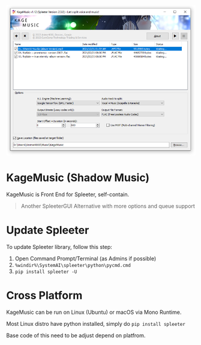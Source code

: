 ![GUI](KoteKeras/Resources/Interface.png)

# KageMusic (Shadow Music)
KageMusic is Front End for Spleeter, self-contain.

> Another SpleeterGUI Alternative with more options and queue support

# Update Spleeter
To update Spleeter library, follow this step:

1. Open Command Prompt/Terminal (as Admins if possible)
2. `%windir%\SystemAI\spleeter\python\pycmd.cmd`
3. `pip install spleeter -U`

# Cross Platform
KageMusic can be run on Linux (Ubuntu) or macOS via Mono Runtime.

Most Linux distro have python installed, simply do `pip install spleeter`

Base code of this need to be adjust depend on platfrom.
